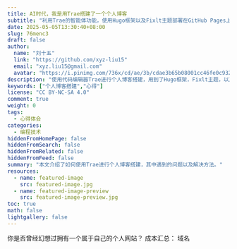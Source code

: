 ```yaml
---
title: AI时代，我是用Trae搭建了一个个人博客
subtitle: "利用Trae的智能体功能，使用Hugo框架以及Fixlt主题部署在GitHub Pages上"
date: 2025-05-05T13:30:40+08:00
slug: 76menc3
draft: false
author:
  name: "刘十五"
  link: "https://github.com/xyz-liu15"
  email: "xyz.liu15@gmail.com"
  avatar: "https://i.pinimg.com/736x/cd/ae/3b/cdae3b65b08001cc46fe0c932e786ea1.jpg"
description: "使用代码编辑器Trae进行个人博客搭建，用到了Hugo框架，Fixlt主题，以及Github Pages"
keywords: ["个人博客搭建","心得"]
license: "CC BY-NC-SA 4.0"
comment: true
weight: 0
tags:
  - 心得体会
categories:
  - 编程技术
hiddenFromHomePage: false
hiddenFromSearch: false
hiddenFromRelated: false
hiddenFromFeed: false
summary: "本文介绍了如何使用Trae进行个人博客搭建，其中遇到的问题以及解决方法。"
resources:
  - name: featured-image
    src: featured-image.jpg
  - name: featured-image-preview
    src: featured-image-preview.jpg
toc: true
math: false
lightgallery: false
---
```

你是否曾经幻想过拥有一个属于自己的个人网站？
成本汇总：
域名